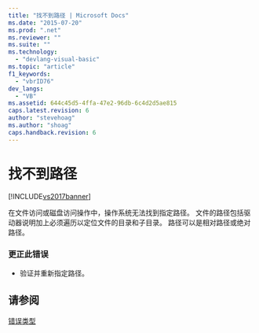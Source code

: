 ```yaml
---
title: "找不到路径 | Microsoft Docs"
ms.date: "2015-07-20"
ms.prod: ".net"
ms.reviewer: ""
ms.suite: ""
ms.technology: 
  - "devlang-visual-basic"
ms.topic: "article"
f1_keywords: 
  - "vbrID76"
dev_langs: 
  - "VB"
ms.assetid: 644c45d5-4ffa-47e2-96db-6c4d2d5ae815
caps.latest.revision: 6
author: "stevehoag"
ms.author: "shoag"
caps.handback.revision: 6
---
```

# 找不到路径
[!INCLUDE[vs2017banner](../../../visual-basic/includes/vs2017banner.md)]

在文件访问或磁盘访问操作中，操作系统无法找到指定路径。  文件的路径包括驱动器说明加上必须遍历以定位文件的目录和子目录。  路径可以是相对路径或绝对路径。  
  
### 更正此错误  
  
-   验证并重新指定路径。  
  
## 请参阅  
 [错误类型](../../../visual-basic/programming-guide/language-features/error-types.md)